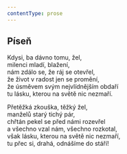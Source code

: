 ```yaml
---
contentType: prose
---
```


## Píseň

Kdysi, ba dávno tomu, žel,  
milenci mladí, blažení,  
nám zdálo se, že ráj se otevřel,  
že život v radost jen se promění,  
že úsměvem svým nejvlídnějším obdaří  
tu lásku, kterou na světě nic nezmaří.

Přetěžká zkouška, těžký žel,  
manželů starý tichý pár,  
chřtán pekel se před námi rozevřel  
a všechno vzal nám, všechno rozkotal,  
však lásku, kterou na světě nic nezmaří,  
tu přec si, drahá, odnášíme do stáří!
